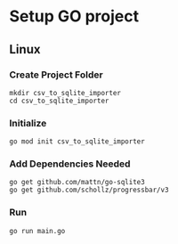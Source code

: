 # Setup GO project

## Linux

### Create Project Folder
```
mkdir csv_to_sqlite_importer
cd csv_to_sqlite_importer
```

### Initialize

```
go mod init csv_to_sqlite_importer
```

### Add Dependencies Needed

```
go get github.com/mattn/go-sqlite3
go get github.com/schollz/progressbar/v3
```

### Run

```
go run main.go
```
